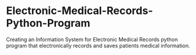 # Electronic-Medical-Records-Python-Program
Creating an Information System for Electronic Medical Records python program that electronically records and saves patients medical information.
